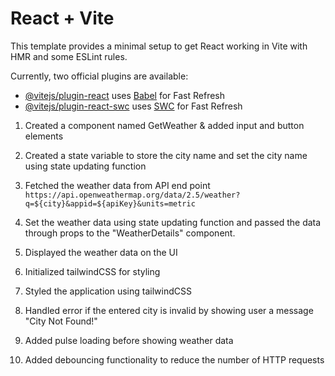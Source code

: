 # React + Vite

This template provides a minimal setup to get React working in Vite with HMR and some ESLint rules.

Currently, two official plugins are available:

- [@vitejs/plugin-react](https://github.com/vitejs/vite-plugin-react/blob/main/packages/plugin-react/README.md) uses [Babel](https://babeljs.io/) for Fast Refresh
- [@vitejs/plugin-react-swc](https://github.com/vitejs/vite-plugin-react-swc) uses [SWC](https://swc.rs/) for Fast Refresh

1. Created a component named GetWeather & added input and button elements

2. Created a state variable to store the city name and set the city name using state updating function

3. Fetched the weather data from API end point `https://api.openweathermap.org/data/2.5/weather?q=${city}&appid=${apiKey}&units=metric`

4. Set the weather data using state updating function and passed the data through props to the "WeatherDetails" component.

5. Displayed the weather data on the UI

6. Initialized tailwindCSS for styling

7. Styled the application using tailwindCSS

8. Handled error if the entered city is invalid by showing user a message "City Not Found!"

9. Added pulse loading before showing weather data

10. Added debouncing functionality to reduce the number of HTTP requests
